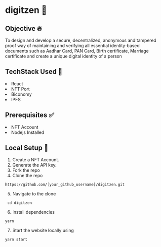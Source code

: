 # digitzen 🧐
## Objective :fire:
To design and develop a secure, decentralized, anonymous and tampered proof way of maintaining and verifying all essential identity-based documents such as Aadhar Card, PAN Card, Birth certificate, Marriage certificate and create a unique digital identity of a person

## TechStack Used 🎯
<li>React</li>
<li>NFT Port</li><li>Biconomy</li>
<li>IPFS</li>

## Prerequisites ✅
<li>NFT Account</li>
<li>Nodejs Installed</li>

## Local Setup 🚧
1. Create a NFT Account.
2. Generate the API key.
3. Fork the repo
4. Clone the repo
```
https://github.com/[your_github_username]/digitzen.git
```
5. Navigate to the clone
```
 cd digitzen
 ```
6. Install dependencies
 ```
 yarn
 ```
7. Start the website locally using
 ```
 yarn start
 ```


